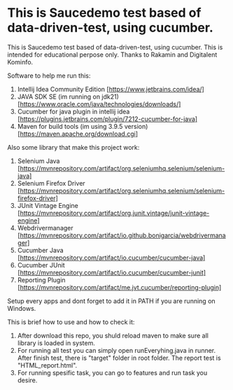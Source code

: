 # This is Saucedemo test based of data-driven-test, using cucumber.

This is Saucedemo test based of data-driven-test, using cucumber. This is intended for educational perpose only. Thanks to Rakamin and Digitalent Kominfo.

Software to help me run this:
1. Intellij Idea Community Edition [https://www.jetbrains.com/idea/]
2. JAVA SDK SE (im running on jdk21) [https://www.oracle.com/java/technologies/downloads/]
3. Cucumber for java plugin in intellij idea [https://plugins.jetbrains.com/plugin/7212-cucumber-for-java]
4. Maven for build tools (im using 3.9.5 version) [https://maven.apache.org/download.cgi]

Also some library that make this project work:
1. Selenium Java [https://mvnrepository.com/artifact/org.seleniumhq.selenium/selenium-java]
2. Selenium Firefox Driver [https://mvnrepository.com/artifact/org.seleniumhq.selenium/selenium-firefox-driver]
3. JUnit Vintage Engine [https://mvnrepository.com/artifact/org.junit.vintage/junit-vintage-engine]
4. Webdrivermanager [https://mvnrepository.com/artifact/io.github.bonigarcia/webdrivermanager]
5. Cucumber Java [https://mvnrepository.com/artifact/io.cucumber/cucumber-java]
6. Cucumber JUnit [https://mvnrepository.com/artifact/io.cucumber/cucumber-junit]
7. Reporting Plugin [https://mvnrepository.com/artifact/me.jvt.cucumber/reporting-plugin]

Setup every apps and dont forget to add it in PATH if you are running on Windows.

This is brief how to use and how to check it:
1. After download this repo, you shuld reload maven to make sure all library is loaded in system.
2. For running all test you can simply open runEveryhing.java in runner. After finish test, there is "target" folder in root folder. The report test is "HTML_report.html".
3. For running spesific task, you can go to features and run task you desire.